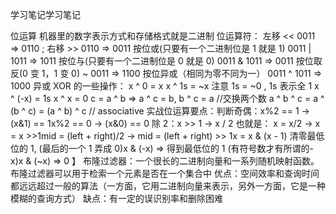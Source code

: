 学习笔记学习笔记

位运算 机器里的数字表示方式和存储格式就是二进制 位运算符： 左移 << 0011 => 0110 ; 右移 >> 0110 => 0011 按位或(只要有一个二进制位是 1 就是 1) 0011 | 1011 => 1011 按位与(只要有一个二进制位是 0 就是 0) 0011 & 1011 => 0011 按位取反(0 变 1，1 变 0) ~ 0011 => 1100 按位异或（相同为零不同为一） 0011 ^ 1011 => 1000 异或 XOR 的一些操作： x ^ 0 = x x ^ 1s = ~x 注意 1s = ~0 , 1s 表示全 1 x ^ (-x) = 1s x ^ x = 0 c = a ^ b => a ^ c = b, b ^ c = a //交换两个数 a ^ b ^ c = a ^ (b ^ c) = (a ^ b) ^ c // associative
实战位运算要点：判断奇偶：x%2 == 1 -> (x&1) == 1x%2 == 0 -> (x&0) == 0 除 2：x >> 1 -> x / 2 也就是： x = x/2 -> x = x >>1mid = (left + right)/2 -> mid = (left + right) >> 1x = x & (x - 1) 清零最低位的 1, (最后的一个 1 弄成 0)x & (-x) => 得到最低位的 1 (有符号数才有所谓的-x)x & (~x) => 0
】
布隆过滤器：一个很长的二进制向量和一系列随机映射函数。布隆过滤器可以用于检索一个元素是否在一个集合中
优点：空间效率和查询时间都远远超过一般的算法（一方面，它用二进制向量来表示，另外一方面，它是一种模糊的查询方式）
缺点：有一定的误识别率和删除困难
